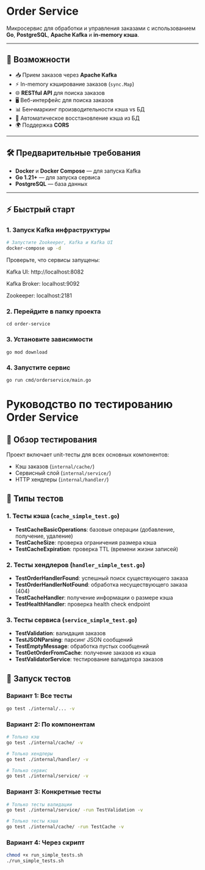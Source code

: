 # Order Service

Микросервис для обработки и управления заказами с использованием **Go**, **PostgreSQL**, **Apache Kafka** и **in-memory кэша**.

---

## 🚀 Возможности

- 📥 Прием заказов через **Apache Kafka**
- ⚡ In-memory кэширование заказов (`sync.Map`)
- 🌐 **RESTful API** для поиска заказов
- 🖥️ Веб-интерфейс для поиска заказов
- 📊 Бенчмаркинг производительности кэша vs БД
- 🔄 Автоматическое восстановление кэша из БД
- 🌍 Поддержка **CORS**

---

## 🛠 Предварительные требования

- **Docker** и **Docker Compose** — для запуска Kafka
- **Go 1.21+** — для запуска сервиса
- **PostgreSQL** — база данных

---

## ⚡ Быстрый старт

### 1. Запуск Kafka инфраструктуры

```bash
# Запустите Zookeeper, Kafka и Kafka UI
docker-compose up -d
```
Проверьте, что сервисы запущены:

Kafka UI: http://localhost:8082

Kafka Broker: localhost:9092

Zookeeper: localhost:2181

### 2. Перейдите в папку проекта
```cd order-service```

### 3. Установите зависимости
```go mod download```

### 4. Запустите сервис
```go run cmd/orderservice/main.go```

# Руководство по тестированию Order Service

## 🎯 Обзор тестирования

Проект включает unit-тесты для всех основных компонентов:
- Кэш заказов (`internal/cache/`)
- Сервисный слой (`internal/service/`) 
- HTTP хендлеры (`internal/handler/`)

## 🧪 Типы тестов

### 1. Тесты кэша (`cache_simple_test.go`)
- **TestCacheBasicOperations**: базовые операции (добавление, получение, удаление)
- **TestCacheSize**: проверка ограничения размера кэша
- **TestCacheExpiration**: проверка TTL (времени жизни записей)

### 2. Тесты хендлеров (`handler_simple_test.go`)
- **TestOrderHandlerFound**: успешный поиск существующего заказа
- **TestOrderHandlerNotFound**: обработка несуществующего заказа (404)
- **TestCacheHandler**: получение информации о размере кэша
- **TestHealthHandler**: проверка health check endpoint

### 3. Тесты сервиса (`service_simple_test.go`)
- **TestValidation**: валидация заказов
- **TestJSONParsing**: парсинг JSON сообщений
- **TestEmptyMessage**: обработка пустых сообщений
- **TestGetOrderFromCache**: получение заказов из кэша
- **TestValidatorService**: тестирование валидатора заказов

## 🚀 Запуск тестов

### Вариант 1: Все тесты
```bash
go test ./internal/... -v
```

### Вариант 2: По компонентам
```bash
# Только кэш
go test ./internal/cache/ -v

# Только хендлеры  
go test ./internal/handler/ -v

# Только сервис
go test ./internal/service/ -v
```
### Вариант 3: Конкретные тесты
```bash
# Только тесты валидации
go test ./internal/service/ -run TestValidation -v

# Только тесты кэша
go test ./internal/cache/ -run TestCache -v
```

### Вариант 4: Через скрипт
```bash
chmod +x run_simple_tests.sh
./run_simple_tests.sh
```
